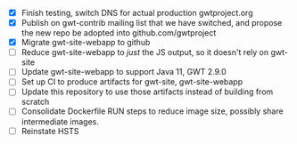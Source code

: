 - [X] Finish testing, switch DNS for actual production gwtproject.org
- [X] Publish on gwt-contrib mailing list that we have switched, and propose the
    new repo be adopted into github.com/gwtproject
- [X] Migrate gwt-site-webapp to github
- [ ] Reduce gwt-site-webapp to _just_ the JS output, so it doesn't rely on gwt-site
- [ ] Update gwt-site-webapp to support Java 11, GWT 2.9.0
- [ ] Set up CI to produce artifacts for gwt-site, gwt-site-webapp
- [ ] Update this repository to use those artifacts instead of building from scratch
- [ ] Consolidate Dockerfile RUN steps to reduce image size, possibly share intermediate
     images.
- [ ] Reinstate HSTS
